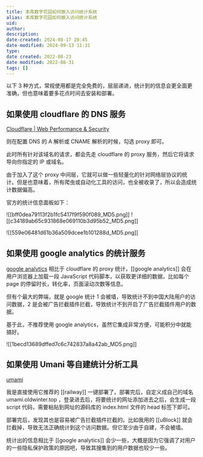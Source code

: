 ```yaml
---
title: 本库数字花园如何嵌入访问统计系统
alias: 本库数字花园如何嵌入访问统计系统
uid: 
author: 
description: 
date-created: 2024-08-17 20:45
date-modified: 2024-09-13 11:31
type: 
date created: 2022-08-23
date modified: 2022-08-31
tags: []
---
```


以下 3 种方式，常规使用都是完全免费的，层层递进，统计到的信息会更全面更准确，但也意味着要多花点时间去安装和部署。

## 如果使用 cloudflare 的 DNS 服务

[Cloudflare | Web Performance & Security](https://dash.cloudflare.com/)

则在配置 DNS 的 A 解析或 CNAME 解析的时候，勾选 proxy 即可。

此时所有针对该域名的请求，都会先走 cloudflare 的 proxy 服务，然后它将请求导向你指定的 IP 或域名。

由于加入了这个 proxy 中间层，它就可以做一些轻量化的针对网络层协议的统计。但是也意味着，所有爬虫或自动化工具的访问，也全被收录了，所以会造成统计数据偏高。

官方的统计信息面板如下：

![[bff0dea79113f2b1fc5417f9f590f089_MD5.png]]
![[c34189ab65c931868e069110b3d95b52_MD5.png]]

![[559e06481d61b36a509dcee1b101288d_MD5.png]]

## 如果使用 google analytics 的统计服务

[google analytics](https://analytics.google.com/analytics/web/)
相比于 cloudflare 的 proxy 统计，[[google analytics]] 会在用户浏览器上加载一段 JavaScript 代码脚本，以获取更详细的数据，比如每个 page 的停留时长，转化率，页面滚动次数等信息。

但有个最大的弊端，就是 google 统计 1 会被墙，导致统计不到中国大陆用户的访问数据，2 是会被广告拦截插件拦截，导致统计不到开启了广告拦截插件用户的数据。

基于此，不推荐使用 google analytics，虽然它集成非常方便，可能积分中就能搞好。

![[1becd13689dffed7c6c742837a8a42ab_MD5.png]]

## 如果使用 Umani 等自建统计分析工具

[umami](https://umami.is/)

我是直接使用它推荐的 [[railway]] 一键部署了。部署完后，自定义成自己的域名 umami.oldwinter.top ，登录进去后，将要统计的网址添加进去之后，会生成一段 script 代码，需要粘贴到网址的源码库的 index.html 文件的 head 标签下即可。

部署完后，发现其也是容易被广告拦截插件拦截的。比如我用的 [[uBlock]] 就会拦截掉，导致无法正确统计到这个访问数据。但它至少由于自建，不会被墙。

统计出的信息相比于 [[google analytics]] 会少一些，大概是因为它强调了对用户的一些隐私保护政策的原因吧，导致其搜集到的用户数据也较少一些。
